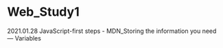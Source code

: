 # Web_Study1

2021.01.28  JavaScript-first steps - MDN_Storing the information you need — Variables
